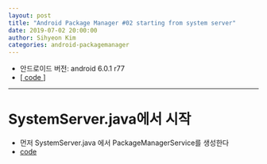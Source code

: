 ```yaml
---
layout: post
title: "Android Package Manager #02 starting from system server"
date: 2019-07-02 20:00:00
author: Sihyeon Kim
categories: android-packagemanager
---
```


- 안드로이드 버전: android 6.0.1 r77  
- [[ code ](https://android.googlesource.com/platform/frameworks/base/+/refs/tags/android-6.0.1_r77)]   

---

# SystemServer.java에서 시작  
- 먼저 SystemServer.java 에서 PackageManagerService를 생성한다  
- [ code ](https://android.googlesource.com/platform/frameworks/base/+/refs/tags/android-6.0.1_r77/services/java/com/android/server/SystemServer.java#364)



